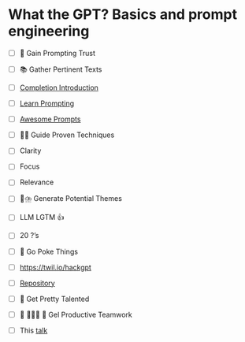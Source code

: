 # What the GPT? Basics and prompt engineering
- [ ] 🚀 Gain Prompting Trust
- [ ] 📚 Gather Pertinent Texts
- [ ] [Completion Introduction](https://platform.openai.com/docs/guides/completion/introduction)
- [ ] [Learn Prompting](https://learnprompting.org/)
- [ ] [Awesome Prompts](https://prompts.chat/)
- [ ] 👩‍🏫 Guide Proven Techniques
- [ ] Clarity
- [ ] Focus
- [ ] Relevance
- [ ] 🧠⛈️ Generate Potential Themes
- [ ] LLM LGTM 👍
- [ ] 20 ?’s
- [ ] 🤺 Go Poke Things
- [ ] https://twil.io/hackgpt
- [ ] [Repository](https://github.com/craigsdennis/chatgpt-streamlit)
- [ ] 🤹 Get Pretty Talented
- [ ] 👬 🧑‍🤝‍🧑 👭 Gel Productive Teamwork
- [ ] This [talk](https://twil.io/what-the-gpt)

